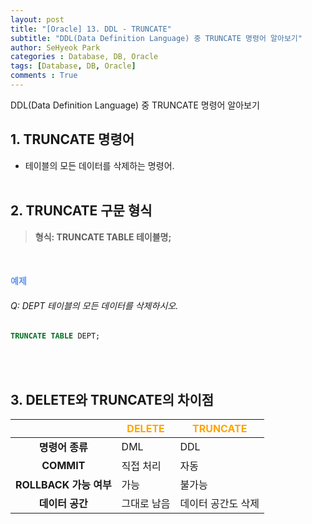 ```yaml
---
layout: post
title: "[Oracle] 13. DDL - TRUNCATE"
subtitle: "DDL(Data Definition Language) 중 TRUNCATE 명령어 알아보기"
author: SeHyeok Park
categories : Database, DB, Oracle
tags: [Database, DB, Oracle]
comments : True
---
```

<div id='preview' class='display-none'>
DDL(Data Definition Language) 중 TRUNCATE 명령어 알아보기
</div>

## 1. TRUNCATE 명령어 
- 테이블의 모든 데이터를 삭제하는 명령어.
<br><br>

## 2. TRUNCATE 구문 형식
> <b>형식: TRUNCATE TABLE 테이블명;</b>

<br>

#### <span style="color:cornflowerblue">예제</span>
###### Q: DEPT 테이블의 모든 데이터를 삭제하시오.
```sql
TRUNCATE TABLE DEPT;
```
<br><br>

## 3. DELETE와 TRUNCATE의 차이점

||<span style="color:orange">DELETE</span>|<span style="color:orange">TRUNCATE</span>|
|:---:|------|--------|
|**명령어 종류**|DML|DDL|
|**COMMIT**|직접 처리|자동|
|**ROLLBACK 가능 여부**|가능|불가능|
|**데이터 공간**|그대로 남음|데이터 공간도 삭제|